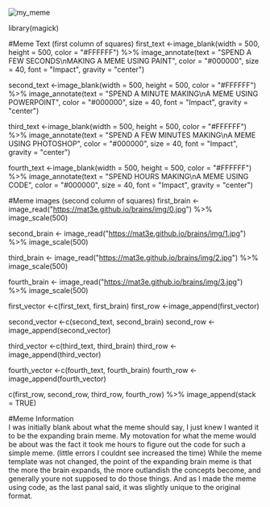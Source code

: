 ![my_meme](https://user-images.githubusercontent.com/101619086/158372873-0fbe9937-a68d-4d32-9018-1fb43480ecb5.png)

library(magick)

#Meme Text (first column of squares)
first_text <-image_blank(width = 500,
                      height = 500,
                      color = "#FFFFFF") %>%
  image_annotate(text = "SPEND A FEW SECONDS\nMAKING A MEME USING PAINT",
                 color = "#000000",
                 size = 40,
                 font = "Impact",
                 gravity = "center")

second_text <-image_blank(width = 500,
                        height = 500,
                        color = "#FFFFFF") %>%
  image_annotate(text = "SPEND A MINUTE MAKING\nA MEME USING POWERPOINT",
                 color = "#000000",
                 size = 40,
                 font = "Impact",
                 gravity = "center")

third_text <-image_blank(width = 500,
                      height = 500,
                      color = "#FFFFFF") %>%
  image_annotate(text = "SPEND A FEW MINUTES MAKING\nA MEME USING PHOTOSHOP",
                 color = "#000000",
                 size = 40,
                 font = "Impact",
                 gravity = "center")

fourth_text <-image_blank(width = 500,
                        height = 500,
                        color = "#FFFFFF") %>%
  image_annotate(text = "SPEND HOURS MAKING\nA MEME USING CODE",
                 color = "#000000",
                 size = 40,
                 font = "Impact",
                 gravity = "center")


#Meme images (second column of squares)
first_brain <- image_read("https://mat3e.github.io/brains/img/0.jpg") %>%
  image_scale(500)
  
second_brain <- image_read("https://mat3e.github.io/brains/img/1.jpg") %>%
  image_scale(500)

third_brain <- image_read("https://mat3e.github.io/brains/img/2.jpg") %>%
  image_scale(500)

fourth_brain <- image_read("https://mat3e.github.io/brains/img/3.jpg") %>%
  image_scale(500)


first_vector <-c(first_text, first_brain)
first_row <-image_append(first_vector)

second_vector <-c(second_text, second_brain)
second_row <-image_append(second_vector)

third_vector <-c(third_text, third_brain)
third_row <-image_append(third_vector)

fourth_vector <-c(fourth_text, fourth_brain)
fourth_row <-image_append(fourth_vector)

c(first_row, second_row, third_row, fourth_row) %>%
  image_append(stack = TRUE)
  
#Meme Information  
I was initially blank about what the meme should say, I just knew I wanted it to be the expanding brain meme.
My motovation for what the meme would be about was the fact it took me hours to figure out the code for such a simple meme. (little errors I couldnt see increased the time)
While the meme template was not changed, the point of the expanding brain meme is that the more the brain expands, the more outlandish the concepts become, 
and generally youre not supposed to do those things. And as I made the meme using code, as the last panal said, it was slightly unique to the original format.

